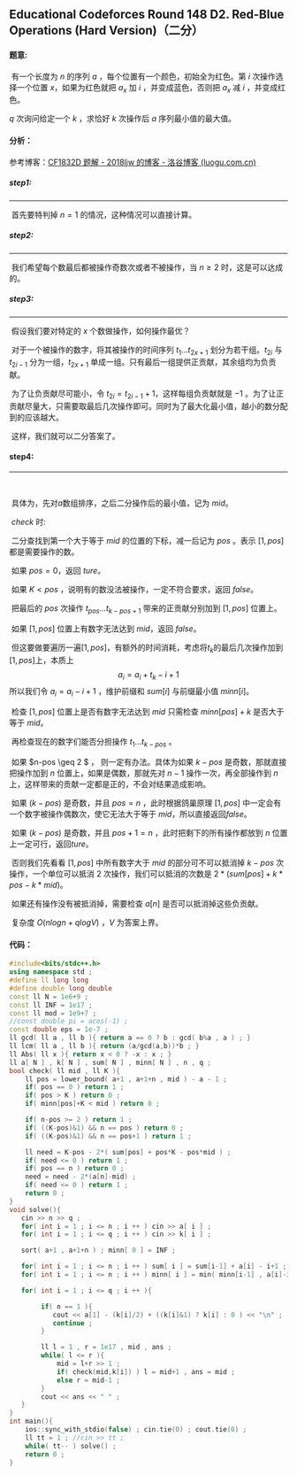 ## Educational Codeforces Round 148 D2. Red-Blue Operations (Hard Version)（二分）

#### 题意:

​		有一个长度为 $n$ 的序列 $a$ ，每个位置有一个颜色，初始全为红色。第 $i$ 次操作选择一个位置 $x$，如果为红色就把 $a_x$ 加 $i$ ，并变成蓝色，否则把 $a_x$ 减 $i$ ，并变成红色。

$q$ 次询问给定一个 $k$ ，求恰好 $k$ 次操作后 $a$ 序列最小值的最大值。

#### 分析：

参考博客：[CF1832D 题解 - 2018ljw 的博客 - 洛谷博客 (luogu.com.cn)](https://www.luogu.com.cn/blog/128606/solution-cf1832d2)

##### step1:

-------

​		首先要特判掉 $n=1$ 的情况，这种情况可以直接计算。

##### step2:

-------

​		我们希望每个数最后都被操作奇数次或者不被操作，当 $n\geq2$ 时，这是可以达成的。

##### step3:

-------

​		假设我们要对特定的 $x$ 个数做操作，如何操作最优？

​		对于一个被操作的数字，将其被操作的时间序列 $t_1...t_{2x+1}$ 划分为若干组。$t_{2i}$ 与 $t_{2i-1}$ 分为一组，$t_{2x+1}$ 单成一组。只有最后一组提供正贡献，其余组均为负贡献。

​		为了让负贡献尽可能小，令 $t_{2i}=t_{2i-1}+1$，这样每组负贡献就是 $-1$ 。为了让正贡献尽量大，只需要取最后几次操作即可。同时为了最大化最小值，越小的数分配到的应该越大。

​		这样，我们就可以二分答案了。   

#### step4:

----

​		

​		具体为，先对$a$数组排序，之后二分操作后的最小值，记为 $mid$。

​		$check$ 时:		

​		二分查找到第一个大于等于 $mid$ 的位置的下标，减一后记为 $pos$ 。表示 $[1,pos]$ 都是需要操作的数。

​		如果 $pos=0$，返回 $ture$。

​		如果  $K<pos$ ，说明有的数没法被操作，一定不符合要求，返回 $false$。

​		把最后的 $pos$ 次操作 $t_{pos}...t_{k-pos+1}$ 带来的正贡献分别加到 $[1,pos]$ 位置上。

​		如果 $[1,pos]$ 位置上有数字无法达到 $mid$，返回 $false$。

​		但这要做要遍历一遍$[1,pos]$，有额外的时间消耗，考虑将$t_k$的最后几次操作加到$[1,pos]$上，本质上
$$
a_i = a_i + t_k - i + 1
$$
​		所以我们令 $a_i = a_i-i+1$ ，维护前缀和 $sum[i]$ 与前缀最小值 $minn[i]$。		

​		检查 $[1,pos]$ 位置上是否有数字无法达到 $mid$ 只需检查 $minn[pos]+k$ 是否大于等于 $mid$。

​		再检查现在的数字们能否分担操作 $t_1...t_{k-pos}$ 。

​        如果 $n-pos \geq 2 $ ， 则一定有办法。具体为如果 $k-pos$ 是奇数，那就直接把操作加到 $n$ 位置上，如果是偶数，那就先对 $n-1$ 操作一次，再全部操作到 $n$ 上，这样带来的贡献一定都是正的，不会对结果造成影响。

​		如果 $(k-pos)$ 是奇数，并且 $pos=n$ ，此时根据鸽巢原理 $[1,pos]$ 中一定会有一个数字被操作偶数次，使它无法大于等于 $mid$，所以直接返回$false$。

​		如果 $(k-pos)$ 是奇数，并且 $pos+1=n$ ，此时把剩下的所有操作都放到 $n$ 位置上一定可行，返回$ture$。 

​		否则我们先看看 $[1,pos]$ 中所有数字大于 $mid$ 的部分可不可以抵消掉 $k-pos$ 次操作，一个单位可以抵消 $2$ 次操作，我们可以抵消的次数是 $2*(sum[pos]+k*pos - k*mid )$。

​		如果还有操作没有被抵消掉，需要检查 $a[n]$ 是否可以抵消掉这些负贡献。

​		复杂度 $O(nlogn+qlogV)$ ，$V$ 为答案上界。

#### 代码：

```cpp
#include<bits/stdc++.h>
using namespace std ;
#define ll long long
#define double long double
const ll N = 1e6+9 ;
const ll INF = 1e17 ;
const ll mod = 1e9+7 ;
//const double pi = acos(-1) ;
const double eps = 1e-7 ;
ll gcd( ll a , ll b ){ return a == 0 ? b : gcd( b%a , a ) ; }
ll lcm( ll a , ll b ){ return (a/gcd(a,b))*b ; }
ll Abs( ll x ){ return x < 0 ? -x : x ; }
ll a[ N ] , k[ N ] , sum[ N ] , minn[ N ] , n , q ;
bool check( ll mid , ll K ){
    ll pos = lower_bound( a+1 , a+1+n , mid ) - a - 1 ;
    if( pos == 0 ) return 1 ;
    if( pos > K ) return 0 ;
    if( minn[pos]+K < mid ) return 0 ;

    if( n-pos >= 2 ) return 1 ;
    if( ((K-pos)&1) && n == pos ) return 0 ;
    if( ((K-pos)&1) && n == pos+1 ) return 1 ;

    ll need = K-pos - 2*( sum[pos] + pos*K - pos*mid ) ;
    if( need <= 0 ) return 1 ;
    if( pos == n ) return 0 ;
    need = need - 2*(a[n]-mid) ;
    if( need <= 0 ) return 1 ;
    return 0 ;
}
void solve(){
   cin >> n >> q ;
   for( int i = 1 ; i <= n ; i ++ ) cin >> a[ i ] ;
   for( int i = 1 ; i <= q ; i ++ ) cin >> k[ i ] ;

   sort( a+1 , a+1+n ) ; minn[ 0 ] = INF ;

   for( int i = 1 ; i <= n ; i ++ ) sum[ i ] = sum[i-1] + a[i] - i+1 ;
   for( int i = 1 ; i <= n ; i ++ ) minn[ i ] = min( minn[i-1] , a[i]-i+1 ) ;

   for( int i = 1 ; i <= q ; i ++ ){

        if( n == 1 ){
           cout << a[1] - (k[i]/2) + ((k[i]&1) ? k[i] : 0 ) << "\n" ;
           continue ;
        }

        ll l = 1 , r = 1e17 , mid , ans ;
        while( l <= r ){
            mid = l+r >> 1 ;
            if( check(mid,k[i]) ) l = mid+1 , ans = mid ;
            else r = mid-1 ;
        }
        cout << ans << " " ;
   }
}
int main(){
    ios::sync_with_stdio(false) ; cin.tie(0) ; cout.tie(0) ;
    ll tt = 1 ; //cin >> tt ;
    while( tt-- ) solve() ;
    return 0 ;
}

```


